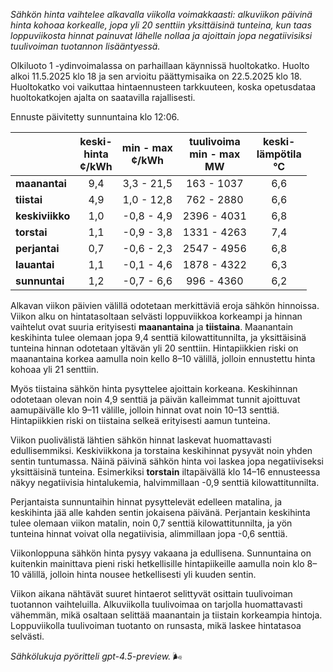 *Sähkön hinta vaihtelee alkavalla viikolla voimakkaasti: alkuviikon päivinä hinta kohoaa korkealle, jopa yli 20 senttiin yksittäisinä tunteina, kun taas loppuviikosta hinnat painuvat lähelle nollaa ja ajoittain jopa negatiivisiksi tuulivoiman tuotannon lisääntyessä.*

Olkiluoto 1 -ydinvoimalassa on parhaillaan käynnissä huoltokatko. Huolto alkoi 11.5.2025 klo 18 ja sen arvioitu päättymisaika on 22.5.2025 klo 18. Huoltokatko voi vaikuttaa hintaennusteen tarkkuuteen, koska opetusdataa huoltokatkojen ajalta on saatavilla rajallisesti.

Ennuste päivitetty sunnuntaina klo 12:06.

|             | keski-<br>hinta<br>¢/kWh | min - max<br>¢/kWh | tuulivoima<br>min - max<br>MW | keski-<br>lämpötila<br>°C |
|:------------|:------------------------:|:------------------:|:----------------------------:|:--------------------------:|
| **maanantai**  |           9,4            |     3,3 - 21,5     |          163 - 1037          |            6,6             |
| **tiistai**    |           4,9            |     1,0 - 12,8     |          762 - 2880          |            6,6             |
| **keskiviikko**|           1,0            |    -0,8 - 4,9      |         2396 - 4031          |            6,8             |
| **torstai**    |           1,1            |    -0,9 - 3,8      |         1331 - 4263          |            7,4             |
| **perjantai**  |           0,7            |    -0,6 - 2,3      |         2547 - 4956          |            6,8             |
| **lauantai**   |           1,1            |    -0,1 - 4,6      |         1878 - 4322          |            6,3             |
| **sunnuntai**  |           1,2            |    -0,7 - 6,6      |          996 - 4360          |            6,2             |

Alkavan viikon päivien välillä odotetaan merkittäviä eroja sähkön hinnoissa. Viikon alku on hintatasoltaan selvästi loppuviikkoa korkeampi ja hinnan vaihtelut ovat suuria erityisesti **maanantaina** ja **tiistaina**. Maanantain keskihinta tulee olemaan jopa 9,4 senttiä kilowattitunnilta, ja yksittäisinä tunteina hinnan odotetaan yltävän yli 20 senttiin. Hintapiikkien riski on maanantaina korkea aamulla noin kello 8–10 välillä, jolloin ennustettu hinta kohoaa yli 21 senttiin.

Myös tiistaina sähkön hinta pysyttelee ajoittain korkeana. Keskihinnan odotetaan olevan noin 4,9 senttiä ja päivän kalleimmat tunnit ajoittuvat aamupäivälle klo 9–11 välille, jolloin hinnat ovat noin 10–13 senttiä. Hintapiikkien riski on tiistaina selkeä erityisesti aamun tunteina.

Viikon puolivälistä lähtien sähkön hinnat laskevat huomattavasti edullisemmiksi. Keskiviikkona ja torstaina keskihinnat pysyvät noin yhden sentin tuntumassa. Näinä päivinä sähkön hinta voi laskea jopa negatiiviseksi yksittäisinä tunteina. Esimerkiksi **torstain** iltapäivällä klo 14–16 ennusteessa näkyy negatiivisia hintalukemia, halvimmillaan -0,9 senttiä kilowattitunnilta.

Perjantaista sunnuntaihin hinnat pysyttelevät edelleen matalina, ja keskihinta jää alle kahden sentin jokaisena päivänä. Perjantain keskihinta tulee olemaan viikon matalin, noin 0,7 senttiä kilowattitunnilta, ja yön tunteina hinnat voivat olla negatiivisia, alimmillaan jopa -0,6 senttiä.

Viikonloppuna sähkön hinta pysyy vakaana ja edullisena. Sunnuntaina on kuitenkin mainittava pieni riski hetkellisille hintapiikeille aamulla noin klo 8–10 välillä, jolloin hinta nousee hetkellisesti yli kuuden sentin.

Viikon aikana nähtävät suuret hintaerot selittyvät osittain tuulivoiman tuotannon vaihteluilla. Alkuviikolla tuulivoimaa on tarjolla huomattavasti vähemmän, mikä osaltaan selittää maanantain ja tiistain korkeampia hintoja. Loppuviikolla tuulivoiman tuotanto on runsasta, mikä laskee hintatasoa selvästi.

*Sähkölukuja pyöritteli gpt-4.5-preview.* 🌬️
